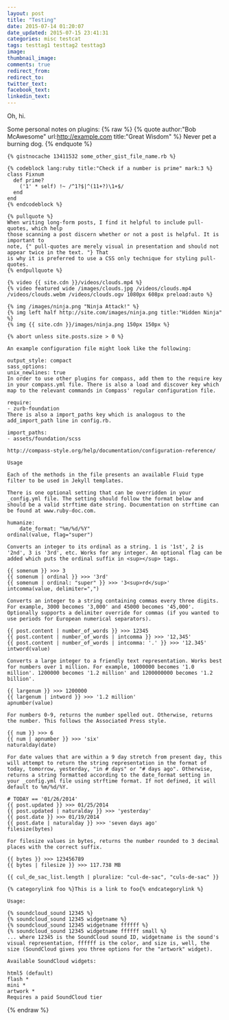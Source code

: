 ```yaml
---
layout: post
title: "Testing"
date: 2015-07-14 01:20:07
date_updated: 2015-07-15 23:41:31
categories: misc testcat
tags: testtag1 testtag2 testtag3
image:
thumbnail_image:
comments: true
redirect_from:
redirect_to:
twitter_text:
facebook_text:
linkedin_text:
---
```

Oh, hi.

Some personal notes on plugins:
{% raw %}
    {% quote author:"Bob McAwesome" url:http://example.com title:"Great Wisdom" %}
    Never pet a burning dog.
    {% endquote %}

    {% gistnocache 13411532 some_other_gist_file_name.rb %}

    {% codeblock lang:ruby title:"Check if a number is prime" mark:3 %}
    class Fixnum
      def prime?
        ('1' * self) !~ /^1?$|^(11+?)\1+$/
      end
    end
    {% endcodeblock %}

    {% pullquote %}
    When writing long-form posts, I find it helpful to include pull-quotes, which help
    those scanning a post discern whether or not a post is helpful. It is important to
    note, {" pull-quotes are merely visual in presentation and should not appear twice in the text. "} That
    is why it is preferred to use a CSS only technique for styling pull-quotes.
    {% endpullquote %}

    {% video {{ site.cdn }}/videos/clouds.mp4 %}
    {% video featured wide /images/clouds.jpg /videos/clouds.mp4 /videos/clouds.webm /videos/clouds.ogv 1080px 608px preload:auto %}

    {% img /images/ninja.png "Ninja Attack!" %}
    {% img left half http://site.com/images/ninja.png title:"Hidden Ninja" %}
    {% img {{ site.cdn }}/images/ninja.png 150px 150px %}

    {% abort unless site.posts.size > 0 %}

    An example configuration file might look like the following:

    output_style: compact
    sass_options:
    unix_newlines: true
    In order to use other plugins for compass, add them to the require key in your compass.yml file. There is also a load and discover key which map to the relevant commands in Compass' regular configuration file.

    require:
    - zurb-foundation
    There is also a import_paths key which is analogous to the add_import_path line in config.rb.

    import_paths:
    - assets/foundation/scss

    http://compass-style.org/help/documentation/configuration-reference/

    Usage

    Each of the methods in the file presents an available Fluid type filter to be used in Jekyll templates.

    There is one optional setting that can be overridden in your _config.yml file. The setting should follow the format below and should be a valid strftime date string. Documentation on strftime can be found at www.ruby-doc.com.

    humanize:
        date_format: "%m/%d/%Y"
    ordinal(value, flag="super")

    Converts an integer to its ordinal as a string. 1 is '1st', 2 is '2nd', 3 is '3rd', etc. Works for any integer. An optional flag can be added which puts the ordinal suffix in <sup></sup> tags.

    {{ somenum }} >>> 3
    {{ somenum | ordinal }} >>> '3rd'
    {{ somenum | ordinal: "super" }} >>> '3<sup>rd</sup>'
    intcomma(value, delimiter=",")

    Converts an integer to a string containing commas every three digits. For example, 3000 becomes '3,000' and 45000 becomes '45,000'. Optionally supports a delimiter override for commas (if you wanted to use periods for European numerical separators).

    {{ post.content | number_of_words }} >>> 12345
    {{ post.content | number_of_words | intcomma }} >>> '12,345'
    {{ post.content | number_of_words | intcomma: '.' }} >>> '12.345'
    intword(value)

    Converts a large integer to a friendly text representation. Works best for numbers over 1 million. For example, 1000000 becomes '1.0 million'. 1200000 becomes '1.2 million' and 1200000000 becomes '1.2 billion'.

    {{ largenum }} >>> 1200000
    {{ largenum | intword }} >>> '1.2 million'
    apnumber(value)

    For numbers 0-9, returns the number spelled out. Otherwise, returns the number. This follows the Associated Press style.

    {{ num }} >>> 6
    {{ num | apnumber }} >>> 'six'
    naturalday(date)

    For date values that are within a 9 day stretch from present day, this will attempt to return the string representation in the format of today, tomorrow, yesterday, "in # days" or "# days ago". Otherwise, returns a string formatted according to the date_format setting in your _config.yml file using strftime format. If not defined, it will default to %m/%d/%Y.

    # TODAY == '01/26/2014'
    {{ post.updated }} >>> 01/25/2014
    {{ post.updated | naturalday }} >>> 'yesterday'
    {{ post.date }} >>> 01/19/2014
    {{ post.date | naturalday }} >>> 'seven days ago'
    filesize(bytes)

    For filesize values in bytes, returns the number rounded to 3 decimal places with the correct suffix.

    {{ bytes }} >>> 123456789
    {{ bytes | filesize }} >>> 117.738 MB

    {{ cul_de_sac_list.length | pluralize: "cul-de-sac", "culs-de-sac" }}

    {% categorylink foo %}This is a link to foo{% endcategorylink %}

    Usage:

    {% soundcloud_sound 12345 %}
    {% soundcloud_sound 12345 widgetname %}
    {% soundcloud_sound 12345 widgetname ffffff %}
    {% soundcloud_sound 12345 widgetname ffffff small %}
    ... where 12345 is the SoundCloud sound ID, widgetname is the sound's visual representation, ffffff is the color, and size is, well, the size (SoundCloud gives you three options for the "artwork" widget).

    Available SoundCloud widgets:

    html5 (default)
    flash *
    mini *
    artwork *
    Requires a paid SoundCloud tier
{% endraw %}
